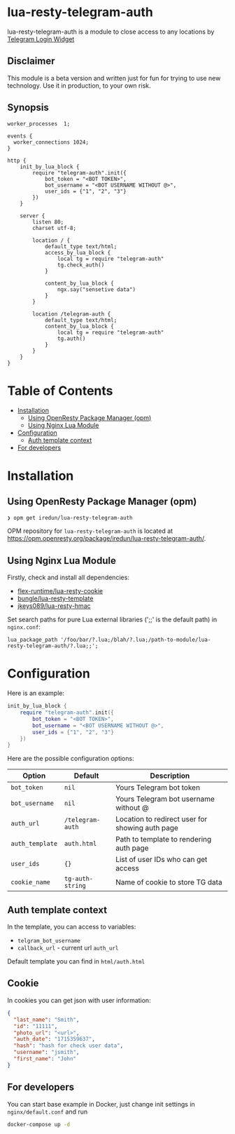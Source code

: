 # lua-resty-telegram-auth

lua-resty-telegram-auth is a module to close access to any locations by [Telegram Login Widget](https://core.telegram.org/widgets/login)

## Disclaimer

This module is a beta version and written just for fun for trying to use new technology. Use it in production, to your own risk.

## Synopsis

```nginx
worker_processes  1;

events {
  worker_connections 1024;
}

http {
    init_by_lua_block {
        require "telegram-auth".init({
            bot_token = "<BOT TOKEN>",
            bot_username = "<BOT USERNAME WITHOUT @>",
            user_ids = {"1", "2", "3"}
        })
    }
  
    server {
        listen 80;
        charset utf-8;

        location / {
            default_type text/html;
            access_by_lua_block {
                local tg = require "telegram-auth"
                tg.check_auth()
            }

            content_by_lua_block {
                ngx.say("sensetive data")
            }
        }

        location /telegram-auth {
            default_type text/html;
            content_by_lua_block {
                local tg = require "telegram-auth"
                tg.auth()
            }
        }
    }
} 
```

# Table of Contents

* [Installation](#installation)
  * [Using OpenResty Package Manager (opm)](#using-openresty-package-manager-opm)
  * [Using Nginx Lua Module](#using-nginx-lua-module)
* [Configuration](#configuration)
  * [Auth template context](#auth-template-context)
* [For developers](#for-developers)

# Installation

## Using OpenResty Package Manager (opm)

```bash
❯ opm get iredun/lua-resty-telegram-auth
```

OPM repository for `lua-resty-telegram-auth` is located at <https://opm.openresty.org/package/iredun/lua-resty-telegram-auth/>.

## Using Nginx Lua Module

Firstly, check and install all dependencies:

* [flex-runtime/lua-resty-cookie](https://github.com/twilio/lua-resty-cookie)
* [bungle/lua-resty-template](https://github.com/bungle/lua-resty-template)
* [jkeys089/lua-resty-hmac](https://github.com/jkeys089/lua-resty-hmac)

Set search paths for pure Lua external libraries (';;' is the default path) in `nginx.conf`:

`lua_package_path '/foo/bar/?.lua;/blah/?.lua;/path-to-module/lua-resty-telegram-auth/?.lua;;';`

# Configuration

Here is an example:

```lua
init_by_lua_block {
    require "telegram-auth".init({
        bot_token = "<BOT TOKEN>",
        bot_username = "<BOT USERNAME WITHOUT @>",
        user_ids = {"1", "2", "3"}
    })
}
```

Here are the possible configuration options:

| Option          | Default          | Description                                     |
| --------------- | ---------------- | ----------------------------------------------- |
| `bot_token`     | `nil`            | Yours Telegram bot token                        |
| `bot_username`  | `nil`            | Yours Telegram bot username without @           |
| `auth_url`      | `/telegram-auth` | Location to redirect user for showing auth page |
| `auth_template` | `auth.html`      | Path to template to rendering auth page        |
| `user_ids`      | `{}`             | List of user IDs who can get access              |
| `cookie_name`   | `tg-auth-string` | Name of cookie to store TG data                 |

## Auth template context

In the template, you can access to variables:

* `telgram_bot_username`
* `callback_url` - current url `auth_url`

Default template you can find in `html/auth.html`

## Cookie

In cookies you can get json with user information:

```json
{
  "last_name": "Smith",
  "id": "11111",
  "photo_url": "<url>",
  "auth_date": "1715359637",
  "hash": "hash for check user data",
  "username": "jsmith",
  "first_name": "John"
}
```

## For developers

You can start base example in Docker, just change init settings in `nginx/default.conf` and run

```bash
docker-compose up -d
```
